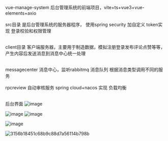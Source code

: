 vue-manage-system  后台管理系统的前端项目，vite+ts+vue3+vue-elements+axio</br></br>
src目录 是后台管理系统的服务器程序，
使用spring security 加自定义 token实现 登录校验和权限管理</br></br>

client目录  客户端服务器，主要用于制造数据，模拟注册登录发布评论点赞等等，产生内容后发送消息到消息中心统一处理</br></br>

messagecenter 消息中心，监听rabbitmq 消息队列 根据消息类型调用不同的服务</br>
</br>
rpcreview 自动审核服务 spring cloud+nacos 实现 负载均衡</br></br>


后台界面
![image](https://github.com/fengxiang1990/image-manager/assets/5101992/990f6e14-1b15-49c5-a209-a14d05ea9e5c)


![image](https://github.com/fengxiang1990/image-manager/assets/5101992/96bd5f3f-e3ab-48d4-bf48-13f8e9f3d3fa)
![image](https://github.com/fengxiang1990/image-manager/assets/5101992/bd27abe5-1148-4ffd-933a-c771dc2a0079)



![image](https://github.com/fengxiang1990/image-manager/assets/5101992/b6a75026-8f4f-408b-9093-a9d3891740a8)

![3156b18451c68b9c88d7a56114b798b](https://github.com/fengxiang1990/image-manager/assets/5101992/0bb9f431-2e65-4e81-a7e9-d6cffbe3ecd8)
